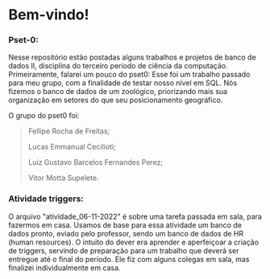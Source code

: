 # Bem-vindo!

### Pset-0:

Nesse repositório estão postadas alguns trabalhos e projetos de banco de dados II, disciplina do terceiro período de ciência da computação. Primeiramente, falarei um pouco do pset0: Esse foi um trabalho passado para meu grupo, com a finalidade de testar nosso nível em SQL. Nós fizemos o banco de dados de um zoológico, priorizando mais sua organização em setores do que seu posicionamento geográfico.

O grupo do pset0 foi:

> Fellipe Rocha de Freitas;
> 
> Lucas Emmanual Cecilioti;
> 
> Luiz Gustavo Barcelos Fernandes Perez;
> 
> Vitor Motta Supelete.
  
### Atividade triggers:

O arquivo "atividade_06-11-2022" é sobre uma tarefa passada em sala, para fazermos em casa. Usamos de base para essa atividade um banco de dados pronto, eviado pelo professor, sendo um banco de dados de HR (human resources). O intuito do dever era aprender e aperfeiçoar a criação de triggers, servindo de preparação para um trabalho que deverá ser entregue até o final do período. Ele fiz com alguns colegas em sala, mas finalizei individualmente em casa.
